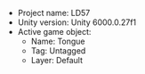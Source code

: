 <!-- UNITY CODE ASSIST INSTRUCTIONS START -->
- Project name: LD57
- Unity version: Unity 6000.0.27f1
- Active game object:
  - Name: Tongue
  - Tag: Untagged
  - Layer: Default
<!-- UNITY CODE ASSIST INSTRUCTIONS END -->